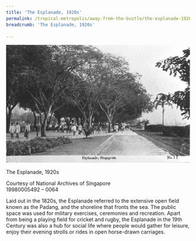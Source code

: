 ```yaml
---
title: 'The Esplanade, 1920s'
permalink: /tropical-metropolis/away-from-the-bustle/the-esplanade-1920s/
breadcrumb: 'The Esplanade, 1920s'

---
```



![The Esplanade, 1920s](/images/Sub3-1-Esplanade.jpg)
<div class="custom-caption">
<div><p>The Esplanade, 1920s</p></div>
<div>Courtesy of National Archives of Singapore</div>
<div>19980005492 – 0064</div>
</div>

Laid out in the 1820s, the Esplanade referred to the extensive open field known as the Padang, and the shoreline that fronts the sea. The public space was used for military exercises, ceremonies and recreation. Apart from being a playing field for cricket and rugby, the Esplanade in the 19th Century was also a hub for social life where people would gather for leisure, enjoy their evening strolls or rides in open horse-drawn carriages.

